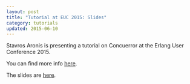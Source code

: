 ```yaml
---
layout: post
title: "Tutorial at EUC 2015: Slides"
category: tutorials
updated: 2015-06-10
---
```


Stavros Aronis is presenting a tutorial on Concuerror at the Erlang User Conference 2015.

You can find more info [here](https://www.erlang-factory.com/euc2015/stavros-aronis).

The slides are [here](https://docs.google.com/presentation/d/1dRUQ1jC0NXRyM-6WJWo15n-3hSZ1p7F8fl3X4bdhis8/pub?start=false&loop=false&delayms=60000).
